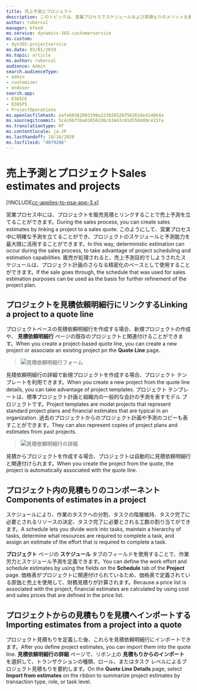 ```yaml
---
title: 売上予測とプロジェクト
description: このトピックは、営業プロセスでスケジュールおよび見積もりのメリットを最大限に活用する方法について説明します。
author: ruhercul
manager: kfend
ms.service: dynamics-365-customerservice
ms.custom:
- dyn365-projectservice
ms.date: 03/01/2019
ms.topic: article
ms.author: ruhercul
audience: Admin
search.audienceType:
- admin
- customizer
- enduser
search.app:
- D365CE
- D365PS
- ProjectOperations
ms.openlocfilehash: eafe60362003198a223026526f56261de414bb4a
ms.sourcegitcommit: 5c4c9bf3ba018562d6cb3443c01d550489c415fa
ms.translationtype: HT
ms.contentlocale: ja-JP
ms.lasthandoff: 10/16/2020
ms.locfileid: "4079286"
---
```

# <a name="sales-estimates-and-projects"></a><span data-ttu-id="f3b87-103">売上予測とプロジェクト</span><span class="sxs-lookup"><span data-stu-id="f3b87-103">Sales estimates and projects</span></span>

[!INCLUDE[cc-applies-to-psa-app-3.x](../includes/cc-applies-to-psa-app-3x.md)]

<span data-ttu-id="f3b87-104">営業プロセス中には、プロジェクトを販売見積とリンクすることで売上予測を立てることができます。</span><span class="sxs-lookup"><span data-stu-id="f3b87-104">During the sales process, you can create sales estimates by linking a project to a sales quote.</span></span> <span data-ttu-id="f3b87-105">このようにして、営業プロセス中に明確な予測を立てることができ、プロジェクトのスケジュールと予測能力を最大限に活用することができます。</span><span class="sxs-lookup"><span data-stu-id="f3b87-105">In this way, deterministic estimation can occur during the sales process, to take advantage of project scheduling and estimation capabilities.</span></span> <span data-ttu-id="f3b87-106">販売が処理されると、売上予測目的でしようされたスケジュールは、プロジェクト計画のさらなる精密化のベースとして使用することができます。</span><span class="sxs-lookup"><span data-stu-id="f3b87-106">If the sale goes through, the schedule that was used for sales estimation purposes can be used as the basis for further refinement of the project plan.</span></span>

## <a name="linking-a-project-to-a-quote-line"></a><span data-ttu-id="f3b87-107">プロジェクトを見積依頼明細行にリンクする</span><span class="sxs-lookup"><span data-stu-id="f3b87-107">Linking a project to a quote line</span></span>

<span data-ttu-id="f3b87-108">プロジェクトベースの見積依頼明細行を作成する場合、新規プロジェクトの作成や、 **見積依頼明細行** ページの既存のプロジェクトと関連付けることができます。</span><span class="sxs-lookup"><span data-stu-id="f3b87-108">When you create a project-based quote line, you can create a new project or associate an existing project pn the **Quote Line** page.</span></span> 

> ![見積依頼明細行フォーム](media/project-8.png)
 
<span data-ttu-id="f3b87-110">見積依頼明細行の詳細で新規プロジェクトを作成する場合、プロジェクト テンプレートを利用できます。</span><span class="sxs-lookup"><span data-stu-id="f3b87-110">When you create a new project from the quote line details, you can take advantage of project templates.</span></span> <span data-ttu-id="f3b87-111">プロジェクト テンプレートは、標準プロジェクト計画と組織内の一般的な会計の予測を表すモデル プロジェクトです。</span><span class="sxs-lookup"><span data-stu-id="f3b87-111">Project templates are model projects that represent standard project plans and financial estimates that are typical in an organization.</span></span> <span data-ttu-id="f3b87-112">過去のプロジェクトからのプロジェクト計画や予測のコピーも表すことができます。</span><span class="sxs-lookup"><span data-stu-id="f3b87-112">They can also represent copies of project plans and estimates from past projects.</span></span>

> ![見積依頼明細行の詳細](media/project-9.png)
  
<span data-ttu-id="f3b87-114">見積からプロジェクトを作成する場合、プロジェクトは自動的に見積依頼明細行と関連付けられます。</span><span class="sxs-lookup"><span data-stu-id="f3b87-114">When you create the project from the quote, the project is automatically associated with the quote line.</span></span>

## <a name="components-of-estimates-in-a-project"></a><span data-ttu-id="f3b87-115">プロジェクト内の見積もりのコンポーネント</span><span class="sxs-lookup"><span data-stu-id="f3b87-115">Components of estimates in a project</span></span>

<span data-ttu-id="f3b87-116">スケジュールにより、作業のタスクへの分割、タスクの階層維持、タスク完了に必要とされるリソースの決定、タスク完了に必要とされる工数の割り当てができます。</span><span class="sxs-lookup"><span data-stu-id="f3b87-116">A schedule lets you divide work into tasks, maintain a hierarchy of tasks, determine what resources are required to complete a task, and assign an estimate of the effort that is required to complete a task.</span></span>

<span data-ttu-id="f3b87-117">**プロジェクト** ページの **スケジュール** タブのフィールドを使用することで、作業労力とスケジュール予測を定義できます。</span><span class="sxs-lookup"><span data-stu-id="f3b87-117">You can define the work effort and schedule estimates by using the fields on the **Schedule** tab of the **Project** page.</span></span> <span data-ttu-id="f3b87-118">価格表がプロジェクトに関連付けられているため、価格表で定義されている原価と売上を使用して、財務見積りが計算されます。</span><span class="sxs-lookup"><span data-stu-id="f3b87-118">Because a price list is associated with the project, financial estimates are calculated by using cost and sales prices that are defined in the price list.</span></span>

## <a name="importing-estimates-from-a-project-into-a-quote"></a><span data-ttu-id="f3b87-119">プロジェクトからの見積もりを見積へインポートする</span><span class="sxs-lookup"><span data-stu-id="f3b87-119">Importing estimates from a project into a quote</span></span>

<span data-ttu-id="f3b87-120">プロジェクト見積もりを定義した後、これらを見積依頼明細行にインポートできます。</span><span class="sxs-lookup"><span data-stu-id="f3b87-120">After you define project estimates, you can import them into the quote line.</span></span> <span data-ttu-id="f3b87-121">**見積依頼明細行の詳細** ページで、リボン上の **見積もりからのインポート** を選択して、トランザクションの種類、ロール、またはタスク レベルによるプロジェクト見積もりを要約します。</span><span class="sxs-lookup"><span data-stu-id="f3b87-121">On the **Quote Line Details** page, select **Import from estimates** on the ribbon to summarize project estimates by transaction type, role, or task level.</span></span>
